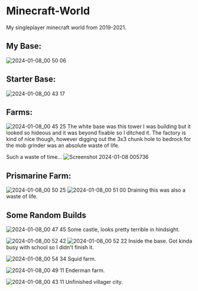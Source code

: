 # Minecraft-World
My singleplayer minecraft world from 2019-2021. 

## My Base:
![2024-01-08_00 50 06](https://github.com/umazhar/Minecraft-World/assets/46656791/b386710e-c274-43f9-89a6-c2e3f787bf6f)


## Starter Base:
![2024-01-08_00 43 17](https://github.com/umazhar/Minecraft-World/assets/46656791/c2df98a8-82d5-4c38-b787-58d365013ac6)

## Farms:
![2024-01-08_00 45 25](https://github.com/umazhar/Minecraft-World/assets/46656791/afea5cda-3e24-47af-8895-6cc2f60ef054)
The white base was this tower I was building but it looked so hideous and it was beyond fixable so I ditched it. The factory is kind of nice though, however digging out the 3x3 chunk hole to bedrock for the mob grinder was an absolute waste of life.

Such a waste of time...
![Screenshot 2024-01-08 005736](https://github.com/umazhar/Minecraft-World/assets/46656791/e180d958-5492-44f5-969e-868014cc5eef)

## Prismarine Farm:
![2024-01-08_00 50 25](https://github.com/umazhar/Minecraft-World/assets/46656791/a4098d2d-ad3a-41ae-9d10-4d94e12c2b8b)
![2024-01-08_00 51 00](https://github.com/umazhar/Minecraft-World/assets/46656791/a79561f5-e608-41c6-a239-fffae57d5f94)
Draining this was also a waste of life. 

## Some Random Builds
![2024-01-08_00 47 45](https://github.com/umazhar/Minecraft-World/assets/46656791/d995ebb4-aade-4524-ad68-548dd621e6f7)
Some castle, looks pretty terrible in hindsight. 

![2024-01-08_00 52 42](https://github.com/umazhar/Minecraft-World/assets/46656791/d27435c1-cb54-464c-b966-5c69822bdb1a)
![2024-01-08_00 52 22](https://github.com/umazhar/Minecraft-World/assets/46656791/c639bb4f-6a67-4697-9409-a442df2794bd)
Inside the base. Got kinda busy with school so I didn't finish it. 

![2024-01-08_00 54 34](https://github.com/umazhar/Minecraft-World/assets/46656791/1d69fc34-63ea-45f6-8ece-10748d0b4def)
Squid farm.

![2024-01-08_00 49 11](https://github.com/umazhar/Minecraft-World/assets/46656791/264d2bab-2a65-40e5-901e-75088b57ec3c)
Enderman farm.

![2024-01-08_00 43 11](https://github.com/umazhar/Minecraft-World/assets/46656791/0aae56ab-330c-483a-b483-96286a00a7e4)
Unfinished villager city. 
